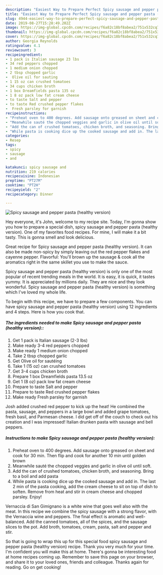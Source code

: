 ```yaml
---
description: "Easiest Way to Prepare Perfect Spicy sausage and pepper pasta (healthy version)"
title: "Easiest Way to Prepare Perfect Spicy sausage and pepper pasta (healthy version)"
slug: 4944-easiest-way-to-prepare-perfect-spicy-sausage-and-pepper-pasta-healthy-version
date: 2019-08-27T15:28:49.202Z
image: https://img-global.cpcdn.com/recipes/f6a82c18bf8abea2/751x532cq70/spicy-sausage-and-pepper-pasta-healthy-version-recipe-main-photo.jpg
thumbnail: https://img-global.cpcdn.com/recipes/f6a82c18bf8abea2/751x532cq70/spicy-sausage-and-pepper-pasta-healthy-version-recipe-main-photo.jpg
cover: https://img-global.cpcdn.com/recipes/f6a82c18bf8abea2/751x532cq70/spicy-sausage-and-pepper-pasta-healthy-version-recipe-main-photo.jpg
author: Georgia Reynolds
ratingvalue: 4.1
reviewcount: 3
recipeingredient:
- 1 pack is Italian sausage 23 lbs
- 34 red peppers chopped
- 1 medium onion chopped
- 2 tbsp chopped garlic
-  Olive oil for sauting
- 1 15 oz can crushed tomatoes
- 34 cups chicken broth
- 1 box Dreamfields pasta 135 oz
- 1 8 oz pack low fat cream cheese
- to taste Salt and pepper
- to taste Red crushed pepper flakes
-  Fresh parsley for garnish
recipeinstructions:
- "Preheat oven to 400 degrees. Add sausage onto greased on sheet and cook for 30 min. Then flip and cook for another 10 min until golden brown"
- "Meanwhile sauté the chopped veggies and garlic in olive oil until soft."
- "Add the can of crushed tomatoes, chicken broth, and seasoning. Bring to a boil and add pasta"
- "While pasta is cooking dice up the cooked sausage and add in. The last 2 min of the pasta cooking, add the cream cheese to sit on top of dish to soften. Remove from heat and stir in cream cheese and chopped parsley. Enjoy!"
categories:
- Resep
tags:
- spicy
- sausage
- and

katakunci: spicy sausage and
nutrition: 219 calories
recipecuisine: Indonesian
preptime: "PT27M"
cooktime: "PT2H"
recipeyield: "2"
recipecategory: Dinner

---
```



![Spicy sausage and pepper pasta (healthy version)](https://img-global.cpcdn.com/recipes/f6a82c18bf8abea2/751x532cq70/spicy-sausage-and-pepper-pasta-healthy-version-recipe-main-photo.jpg)

Hey everyone, it's John, welcome to my recipe site. Today, I'm gonna show you how to prepare a special dish, spicy sausage and pepper pasta (healthy version). One of my favorites food recipes. For mine, I will make it a bit tasty. This is gonna smell and look delicious.

Great recipe for Spicy sausage and pepper pasta (healthy version). It can also be made non-spicy by simply leaving out the red pepper flakes and cayenne pepper. Flavorful: You&#39;ll brown up the sausage &amp; cook all the aromatics right in the same skillet you use to make the sauce.

Spicy sausage and pepper pasta (healthy version) is only one of the most popular of recent trending meals in the world. It is easy, it is quick, it tastes yummy. It is appreciated by millions daily. They are nice and they look wonderful. Spicy sausage and pepper pasta (healthy version) is something which I've loved my whole life.


To begin with this recipe, we have to prepare a few components. You can have spicy sausage and pepper pasta (healthy version) using 12 ingredients and 4 steps. Here is how you cook that.

##### The ingredients needed to make Spicy sausage and pepper pasta (healthy version)::

1. Get 1 pack is Italian sausage (2-3 lbs)
1. Make ready 3-4 red peppers chopped
1. Make ready 1 medium onion chopped
1. Take 2 tbsp chopped garlic
1. Get  Olive oil for sautéing
1. Take 1 (15 oz) can crushed tomatoes
1. Get 3-4 cups chicken broth
1. Prepare 1 box Dreamfields pasta 13.5 oz
1. Get 1 (8 oz) pack low fat cream cheese
1. Prepare to taste Salt and pepper
1. Prepare to taste Red crushed pepper flakes
1. Make ready  Fresh parsley for garnish


Josh added crushed red pepper to kick up the heat! He combined the pasta, sausage, and peppers in a large bowl and added grape tomatoes, fresh basil, and Parmesan cheese. I did get off of the couch to check out his creation and I was impressed! Italian drunken pasta with sausage and bell peppers. 

##### Instructions to make Spicy sausage and pepper pasta (healthy version):

1. Preheat oven to 400 degrees. Add sausage onto greased on sheet and cook for 30 min. Then flip and cook for another 10 min until golden brown
1. Meanwhile sauté the chopped veggies and garlic in olive oil until soft.
1. Add the can of crushed tomatoes, chicken broth, and seasoning. Bring to a boil and add pasta
1. While pasta is cooking dice up the cooked sausage and add in. The last 2 min of the pasta cooking, add the cream cheese to sit on top of dish to soften. Remove from heat and stir in cream cheese and chopped parsley. Enjoy!


Vernaccia di San Gimignano is a white wine that goes well also with the meat. In this recipe we combine the spicy sausage with a strong flavor, with the Vernaccia wine and peppers. The final effect is aromatic and well-balanced. Add the canned tomatoes, all of the spices, and the sausage slices to the pot. Add broth, tomatoes, cream, pasta, salt and pepper and stir. 

So that is going to wrap this up for this special food spicy sausage and pepper pasta (healthy version) recipe. Thank you very much for your time. I'm confident you will make this at home. There's gonna be interesting food at home recipes coming up. Remember to save this page on your browser, and share it to your loved ones, friends and colleague. Thanks again for reading. Go on get cooking!
